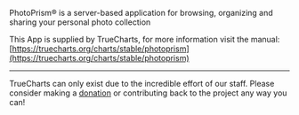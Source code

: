 PhotoPrism® is a server-based application for browsing, organizing and sharing your personal photo collection

This App is supplied by TrueCharts, for more information visit the manual: [https://truecharts.org/charts/stable/photoprism](https://truecharts.org/charts/stable/photoprism)

---

TrueCharts can only exist due to the incredible effort of our staff.
Please consider making a [donation](https://truecharts.org/sponsor) or contributing back to the project any way you can!
